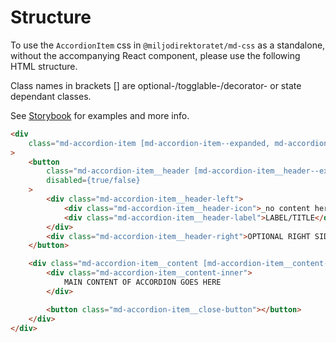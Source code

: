 # Structure

To use the `AccordionItem` css in `@miljodirektoratet/md-css` as a standalone, without the accompanying React component, please use the following HTML structure.

Class names in brackets [] are optional-/togglable-/decorator- or state dependant classes.

See [Storybook](https://miljodir.github.io/md-components) for examples and more info.

```html
<div
    class="md-accordion-item [md-accordion-item--expanded, md-accordion-item--secondary, md-accordion-item--disabled]"
>
    <button
        class="md-accordion-item__header [md-accordion-item__header--expanded]"
        disabled={true/false}
    >
        <div class="md-accordion-item__header-left">
            <div class="md-accordion-item__header-icon">_no content here, this is container for expand/collapse icon, controlled by the css_</div>
            <div class="md-accordion-item__header-label">LABEL/TITLE</div>
        </div>
        <div class="md-accordion-item__header-right">OPTIONAL RIGHT SIDE CONTENT IN HEADER</div>
    </button>

    <div class="md-accordion-item__content [md-accordion-item__content--expanded]">
        <div class="md-accordion-item__content-inner">
            MAIN CONTENT OF ACCORDION GOES HERE
        </div>

        <button class="md-accordion-item__close-button"></button>
    </div>
</div>
```
